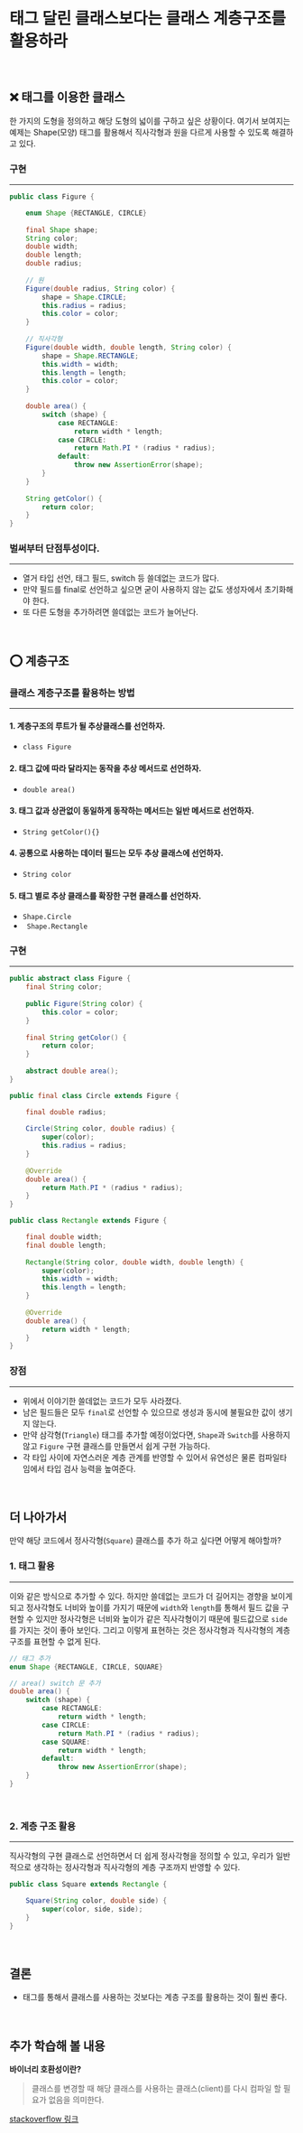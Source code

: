 # 태그 달린 클래스보다는 클래스 계층구조를 활용하라

<br>

## ❌ 태그를 이용한 클래스

한 가지의 도형을 정의하고 해당 도형의 넓이를 구하고 싶은 상황이다. 여기서 보여지는 예제는
Shape(모양) 태그를 활용해서 직사각형과 원을 다르게 사용할 수 있도록 해결하고 있다.

### 구현

---

``` java
public class Figure {

    enum Shape {RECTANGLE, CIRCLE}
    
    final Shape shape;
    String color;
    double width;
    double length;
    double radius;
    
    // 원
    Figure(double radius, String color) { 
        shape = Shape.CIRCLE;
        this.radius = radius;
        this.color = color;
    }
    
    // 직사각형
    Figure(double width, double length, String color) {
        shape = Shape.RECTANGLE;
        this.width = width;
        this.length = length;
        this.color = color;
    }
    
    double area() {
        switch (shape) {
            case RECTANGLE:
                return width * length;
            case CIRCLE:
                return Math.PI * (radius * radius);
            default:
                throw new AssertionError(shape);
        }
    }
    
    String getColor() {
        return color;
    }
}
```

### 벌써부터 단점투성이다.

---

- 열거 타입 선언, 태그 필드, switch 등 쓸데없는 코드가 많다.
- 만약 필드를 final로 선언하고 싶으면 굳이 사용하지 않는 값도 생성자에서 초기화해야 한다.
- 또 다른 도형을 추가하려면 쓸데없는 코드가 늘어난다.

<br>

##  ⭕️ 계층구조

### 클래스 계층구조를 활용하는 방법

---

#### 1. 계층구조의 루트가 될 추상클래스를 선언하자.
- `class Figure`
#### 2. 태그 값에 따라 달라지는 동작을 추상 메서드로 선언하자.
- `double area()`
#### 3. 태그 값과 상관없이 동일하게 동작하는 메서드는 일반 메서드로 선언하자.
- `String getColor(){}`
#### 4. 공통으로 사용하는 데이터 필드는 모두 추상 클래스에 선언하자.
- `String color`
#### 5. 태그 별로 추상 클래스를 확장한 구현 클래스를 선언하자.
- `Shape.Circle`
- ` Shape.Rectangle`


### 구현

---

``` java
public abstract class Figure {
    final String color;
    
    public Figure(String color) {
        this.color = color;
    }
    
    final String getColor() {
        return color;
    }
	
    abstract double area();
}

public final class Circle extends Figure {

    final double radius;
    
    Circle(String color, double radius) {
        super(color);
        this.radius = radius;
    }
    
    @Override
    double area() {
        return Math.PI * (radius * radius);
    }
}

public class Rectangle extends Figure {

    final double width;
    final double length;
    
    Rectangle(String color, double width, double length) {
        super(color);
        this.width = width;
        this.length = length;
    }
    
    @Override
    double area() {
        return width * length;
    }
}
```


### 장점

---

- 위에서 이야기한 쓸데없는 코드가 모두 사라졌다.
- 남은 필드들은 모두 `final`로 선언할 수 있으므로 생성과 동시에 불필요한 값이 생기지 않는다.
- 만약 삼각형(`Triangle`) 태그를 추가할 예정이었다면, `Shape`과 `Switch`를 사용하지 않고 `Figure` 구현 클래스를 만들면서 쉽게 구현 가능하다.
- 각 타입 사이에 자연스러운 계층 관계를 반영할 수 있어서 유연성은 물론 컴파일타임에서 타입 검사 능력을 높여준다.


<br>

## 더 나아가서

만약 해당 코드에서 정사각형(`Square`) 클래스를 추가 하고 싶다면 어떻게 해야할까?

### 1. 태그 활용

---

이와 같은 방식으로 추가할 수 있다. 하지만 쓸데없는 코드가 더 길어지는 경향을 보이게 되고
정사각형도 너비와 높이를 가지기 때문에 `width`와 `length`를 통해서 필드 값을 구현할 수 있지만
정사각형은 너비와 높이가 같은 직사각형이기 때문에 필드값으로 `side`를 가지는 것이 좋아 보인다.
그리고 이렇게 표현하는 것은 정사각형과 직사각형의 계층 구조를 표현할 수 없게 된다.

``` java
// 태그 추가
enum Shape {RECTANGLE, CIRCLE, SQUARE}

// area() switch 문 추가
double area() {
    switch (shape) {
        case RECTANGLE:
            return width * length;
        case CIRCLE:
            return Math.PI * (radius * radius);
        case SQUARE:
            return width * length;
        default:
            throw new AssertionError(shape);
    }
}
```

<br>

### 2. 계층 구조 활용

---

직사각형의 구현 클래스로 선언하면서 더 쉽게 정사각형을 정의할 수 있고, 우리가 일반적으로 생각하는
정사각형과 직사각형의 계층 구조까지 반영할 수 있다.
``` java
public class Square extends Rectangle {

    Square(String color, double side) {
        super(color, side, side);
    }
}
```
<br>

## 결론

- 태그를 통해서 클래스를 사용하는 것보다는 계층 구조를 활용하는 것이 훨씬 좋다.

<br>

## 추가 학습해 볼 내용
**바이너리 호환성이란?**
> 클래스를 변경할 때 해당 클래스를 사용하는 클래스(client)를 다시 컴파일 할 필요가 없음을 의미한다.

[stackoverflow 링크](https://stackoverflow.com/questions/14973380/what-is-binary-compatibility-in-java)